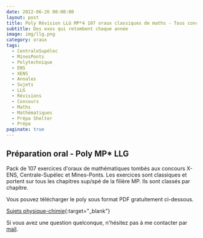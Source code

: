 ```yaml
---
date: 2022-06-26 00:00:00
layout: post
title: Poly Révision LLG MP*4 107 oraux classiques de maths - Tous concours 2022
subtitle: Des exos qui retombent chaque année
image: img/llg.png
category: oraux
tags:
  - CentraleSupélec
  - MinesPonts
  - Polytechnique
  - ENS
  - XENS
  - Annales
  - Sujets
  - LLG
  - Révisions
  - Concours
  - Maths
  - Mathématiques
  - Prépa Shelter
  - Prépa
paginate: true
---
```


## Préparation oral - Poly MP* LLG

Pack de 107 exercices d'oraux de mathématiques tombés aux concours X-ENS, Centrale-Supélec et Mines-Ponts. Les exercices sont classiques et portent sur tous les chapitres sup/spé de la filière MP. Ils sont classés par chapitre. 

Vous pouvez télécharger le poly sous format PDF gratuitement ci-dessous.

[Sujets physique-chimie](/assets/documents/oraux/llg-oraux-2022.pdf){:target="_blank"}

Si vous avez une question quelconque, n'hésitez pas à me contacter par [mail](https://www.prepashelter.com/contact/).
